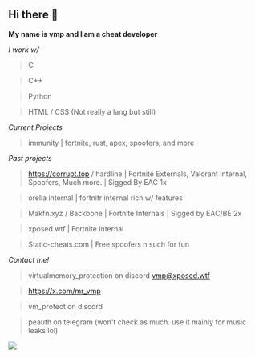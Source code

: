 ## Hi there 👋

**My name is vmp and I am a cheat developer**

*I work w/*

> C

> C++

> Python

> HTML / CSS (Not really a lang but still)

*Current Projects*

> immunity | fortnite, rust, apex, spoofers, and more

*Past projects*

> https://corrupt.top / hardline | Fortnite Externals, Valorant Internal, Spoofers, Much more. | Sigged By EAC 1x

> orelia internal | fortnitr internal rich w/ features

> Makfn.xyz / Backbone | Fortnite Internals | Sigged by EAC/BE 2x

> xposed.wtf | Fortnite Internal

> Static-cheats.com | Free spoofers n such for fun

*Contact me!*
> virtualmemory_protection on discord
> vmp@xposed.wtf

> https://x.com/mr_vmp

> vm_protect on discord

> peauth on telegram (won't check as much. use it mainly for music leaks lol)

<img src="https://counter.lunoxia.net/get/@vmpprotect?theme=asoul"></img>
